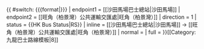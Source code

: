 {{ #switch: {{{format|}}}
  | endpoint1 = [[沙田馬場巴士總站|沙田馬場]]
  | endpoint2 = [[旺角（柏景灣）公共運輸交匯處|旺角（柏景灣）]]
  | direction = 1
  | status = {{HK Bus Status|RS}}
  | inline = [[沙田馬場巴士總站|沙田馬場]] → [[旺角（柏景灣）公共運輸交匯處|旺角（柏景灣）]]
  | normal =
  | full =
}}<noinclude>[[Category:九龍巴士路線模板|8]]</noinclude>
